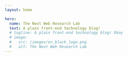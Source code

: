 ```yaml
---
layout: home

hero:
  name: The Next Web Research Lab
  text: A plain front-end technology blog!
  # tagline: A plain front-end technology blog! Okay
  # image:
  #   src: /images/en_black_logo.png
  #   alt: The Next Web Research Lab
---
```



